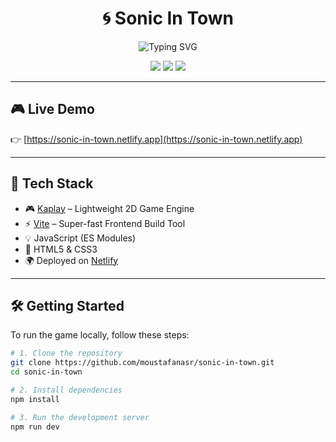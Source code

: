 <h1 align="center">
  🌀 Sonic In Town
</h1>

<p align="center">
  <img src="https://readme-typing-svg.herokuapp.com?font=Fira+Code&size=24&pause=1000&color=08F7FE&vCenter=true&width=435&lines=A+Sonic-inspired+endless+runner+game!;Built+with+Kaplay+%26+Vite!;Fast%2C+lightweight%2C+fun!" alt="Typing SVG" />
</p>

<p align="center">
  <a href="https://sonic-in-town.netlify.app"><img src="https://img.shields.io/badge/Live%20Demo-Netlify-00C7B7?style=for-the-badge&logo=netlify&logoColor=white" /></a>
  <a href="https://github.com/moustafanasr/sonic-in-town"><img src="https://img.shields.io/github/stars/moustafanasr/sonic-in-town?style=for-the-badge" /></a>
  <a href="https://github.com/moustafanasr/sonic-in-town/blob/main/LICENSE"><img src="https://img.shields.io/github/license/moustafanasr/sonic-in-town?style=for-the-badge" /></a>
</p>

---

## 🎮 Live Demo

👉 [https://sonic-in-town.netlify.app](https://sonic-in-town.netlify.app)

---

## 🚀 Tech Stack

- 🎮 [Kaplay](https://www.kaplay.dev/) – Lightweight 2D Game Engine
- ⚡ [Vite](https://vitejs.dev/) – Super-fast Frontend Build Tool
- 💡 JavaScript (ES Modules)
- 🎨 HTML5 & CSS3
- 🌍 Deployed on [Netlify](https://netlify.com)

---

## 🛠️ Getting Started

To run the game locally, follow these steps:

```bash
# 1. Clone the repository
git clone https://github.com/moustafanasr/sonic-in-town.git
cd sonic-in-town

# 2. Install dependencies
npm install

# 3. Run the development server
npm run dev
